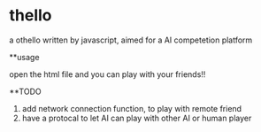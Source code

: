 thello
=======

a othello written by javascript, aimed for a AI competetion platform

**usage

open the html file and you can play with your friends!!

**TODO

1. add network connection function, to play with remote friend
2. have a protocal to let AI can play with other AI or human player

